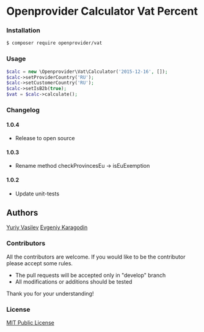 Openprovider Calculator Vat Percent
====================


### Installation

```bash
$ composer require openprovider/vat 
```

### Usage

```php
$calc = new \Openprovider\Vat\Calculator('2015-12-16', []);
$calc->setProviderCountry('RU');
$calc->setCustomerCountry('RU');
$calc->setIsB2b(true);
$vat = $calc->calculate();
```

### Changelog

#### 1.0.4
- Release to open source

#### 1.0.3
- Rename method checkProvincesEu -> isEuExemption

#### 1.0.2
- Update unit-tests

## Authors

[Yuriy Vasilev](https://github.com/yuriy-vasilev)
[Evgeniy Karagodin](https://github.com/ekaragodin)

### Contributors

All the contributors are welcome. If you would like to be the contributor please accept some rules.
- The pull requests will be accepted only in "develop" branch
- All modifications or additions should be tested

Thank you for your understanding!

### License

[MIT Public License](https://github.com/openprovider/vat/blob/master/LICENSE)
